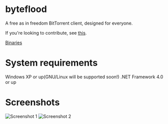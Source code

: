 byteflood
=========

A free as in freedom BitTorrent client, designed for everyone.

If you're looking to contribute, see [this](https://github.com/hexafluoride/byteflood/wiki/Priority-list).

[Binaries](https://github.com/hexafluoride/byteflood/releases)

System requirements
=========
Windows XP or up(GNU/Linux will be supported soon!)
.NET Framework 4.0 or up


Screenshots
=========

![Screenshot 1](http://i.imgur.com/pESz0NW.png)
![Screenshot 2](http://i.imgur.com/t6uejeJ.png)
